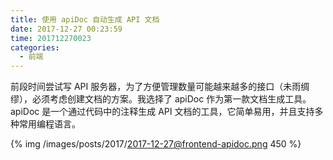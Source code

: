 ```yaml
---
title: 使用 apiDoc 自动生成 API 文档
date: 2017-12-27 00:23:59
time: 201712270023
categories:
  - 前端
---
```


前段时间尝试写 API 服务器，为了方便管理数量可能越来越多的接口（未雨绸缪），必须考虑创建文档的方案。我选择了 apiDoc 作为第一款文档生成工具。apiDoc 是一个通过代码中的注释生成 API 文档的工具，它简单易用，并且支持多种常用编程语言。

<!-- more -->

{% img /images/posts/2017/2017-12-27@frontend-apidoc.png 450 %}

